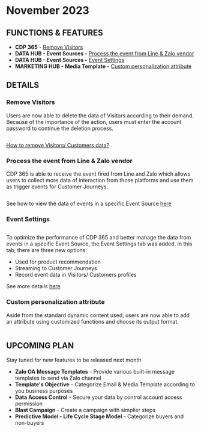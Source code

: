 # November 2023

## FUNCTIONS & FEATURES

* **CDP 365** - [Remove Visitors](november-2023.md#remove-visitors)
* **DATA HUB - Event Sources -** [Process the event from Line & Zalo vendor](november-2023.md#process-the-event-from-line-and-zalo-vendor)
* **DATA HUB - Event Sources -** [Event Settings](november-2023.md#event-settings)
* **MARKETING HUB - Media Template -** [Custom personalization attribute](november-2023.md#custom-personalization-attribute)

## DETAILS

### **Remove Visitors**

Users are now able to delete the data of Visitors according to their demand. Because of the importance of the action, users must enter the account password to continue the deletion process.

<figure><img src="https://lh7-us.googleusercontent.com/ihdZ6aAuM9BC91AFscxmZ5OHsmaLnkPuPiz60gd15Q7Ph3oETi3tuOdkLiFl9bWNQRXt6wcNkMhLfuTvLuI19aY-4YOygBIcg59cRSekbEhuP_QrRVkNB67ih6bjdZ9An6H63edq9VP2eFBviOiyZ0A" alt=""><figcaption></figcaption></figure>

[How to remove Visitors/ Customers data?](https://docs.antsomi.com/cdp-365-user-guide-en/personas/visitors-and-customers#remove-visitors-customers)

### Process the event from Line & Zalo vendor

CDP 365 is able to receive the event fired from Line and Zalo which allows users to collect more data of interaction from those platforms and use them as trigger events for Customer Journeys.

<figure><img src="https://lh7-us.googleusercontent.com/qi5-dJBHnLgXBwMzzVHgV6MT7IW8a4VU-YbY2TX2pyctI3ojlh6uYdAJ190dAthgouR8iTJTWlUTxIF-9rDy6lQOqi53FC1J4Ly2Krd_80B4ZU7D5bVf3QEmb_zmQrIFCih1BjyNlW_zDTqZKuWxl6s" alt=""><figcaption></figcaption></figure>

See how to view the data of events in a specific Event Source [here](https://docs.antsomi.com/cdp-365-user-guide-en/data-hub/event-sources#sources-1)

### Event Settings

<figure><img src="https://lh7-us.googleusercontent.com/qc-LWKKYjMAJgZRP7svg9AYvNcX6gIKiTBr2wPpWffyLACkCZJx92qrr-WgWAk_sVLaVMThIBsq67O7P16Lk0id_2CS8H2AQ7npnk9TSS4dPeZc0sgQFTI02J9lHIQ09SnJIZQarWWCkvu1HlimwHEM" alt=""><figcaption></figcaption></figure>

To optimize the performance of CDP 365 and better manage the data from events in a specific Event Source, the Event Settings tab was added. In this tab, there are three new options:

* Used for product recommendation
* Streaming to Customer Journeys
* Record event data in Visitors/ Customers profiles

See more details [here](https://docs.antsomi.com/cdp-365-user-guide-en/data-hub/event-sources#details-of-an-event-in-a-source)

### Custom personalization attribute

Aside from the standard dynamic content used, users are now able to add an attribute using customized functions and choose its output format.

<figure><img src="https://lh7-us.googleusercontent.com/vfSC_Zh9Fg3n7Zf6_fNlD8HSKBvifVZVOeXqzYkfTO5yWrOFaxB6Wtyu1D4kFtCr9UIa6m4F4lfJ1xSbO2bwQTVYICa1eZtg1kueCtxyfIV_qbws8O9MpUH6q-yxXuLur1TGohCqRiobU_ZmaYJYVZ8" alt=""><figcaption></figcaption></figure>

## UPCOMING PLAN

Stay tuned for new features to be released next month

* **Zalo OA Message Templates** - Provide various built-in message templates to send via Zalo channel
* **Template's Objective** - Categorize Email & Media Template according to you business purposes
* **Data Access Control** - Secure your data by control account access permission
* **Blast Campaign** - Create a campaign with simplier steps
* **Predictive Model - Life Cycle Stage Model** - Categorize buyers and non-buyers
